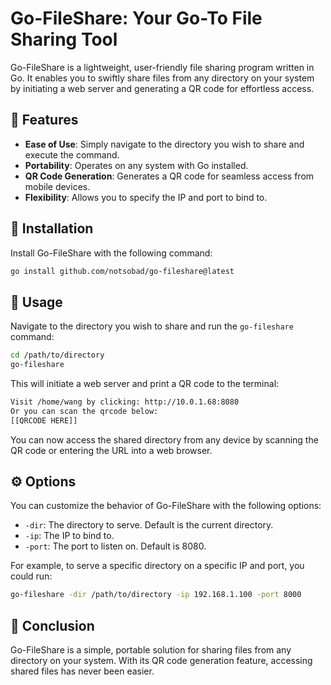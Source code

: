 # Go-FileShare: Your Go-To File Sharing Tool

Go-FileShare is a lightweight, user-friendly file sharing program written in Go. It enables you to swiftly share files from any directory on your system by initiating a web server and generating a QR code for effortless access.

## 🌟 Features

- **Ease of Use**: Simply navigate to the directory you wish to share and execute the command.
- **Portability**: Operates on any system with Go installed.
- **QR Code Generation**: Generates a QR code for seamless access from mobile devices.
- **Flexibility**: Allows you to specify the IP and port to bind to.

## 🚀 Installation

Install Go-FileShare with the following command:

```bash
go install github.com/notsobad/go-fileshare@latest
```

## 📖 Usage

Navigate to the directory you wish to share and run the `go-fileshare` command:

```bash
cd /path/to/directory
go-fileshare
```

This will initiate a web server and print a QR code to the terminal:

```bash
Visit /home/wang by clicking: http://10.0.1.68:8080
Or you can scan the qrcode below:
[[QRCODE HERE]]
```

You can now access the shared directory from any device by scanning the QR code or entering the URL into a web browser.

## ⚙️ Options

You can customize the behavior of Go-FileShare with the following options:

- `-dir`: The directory to serve. Default is the current directory.
- `-ip`: The IP to bind to.
- `-port`: The port to listen on. Default is 8080.

For example, to serve a specific directory on a specific IP and port, you could run:

```bash
go-fileshare -dir /path/to/directory -ip 192.168.1.100 -port 8000
```

## 🎉 Conclusion

Go-FileShare is a simple, portable solution for sharing files from any directory on your system. With its QR code generation feature, accessing shared files has never been easier.
